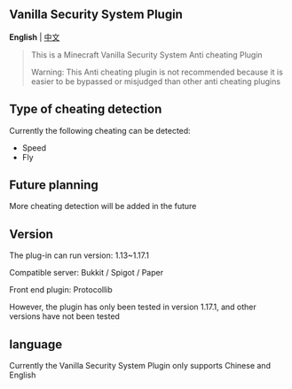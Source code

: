 Vanilla Security System Plugin
--------

**English** | [中文](https://github.com/3cxc/VSS/blob/master/README_cn.md)

> This is a Minecraft Vanilla Security System Anti cheating Plugin 
> 
> Warning: This Anti cheating plugin is not recommended because it is easier to be bypassed or misjudged than other anti cheating plugins

## Type of cheating detection

Currently the following cheating can be detected:

- Speed
- Fly

## Future planning

More cheating detection will be added in the future

## Version

The plug-in can run version: 1.13~1.17.1

Compatible server: Bukkit / Spigot / Paper 

Front end plugin: Protocollib

However, the plugin has only been tested in version 1.17.1, and other versions have not been tested

## language

Currently the Vanilla Security System Plugin only supports Chinese and English
